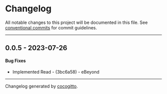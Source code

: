 # Changelog
All notable changes to this project will be documented in this file. See [conventional commits](https://www.conventionalcommits.org/) for commit guidelines.

- - -
## 0.0.5 - 2023-07-26
#### Bug Fixes
- Implemented Read - (3bc6a58) - eBeyond

- - -

Changelog generated by [cocogitto](https://github.com/cocogitto/cocogitto).